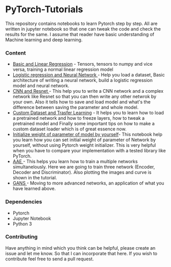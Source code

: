 # PyTorch-Tutorials
This repository contains notebooks to learn Pytorch step by step. All are written in jupyter notebook so that one can tweak the code and check the results for the same. I assume that reader have basic understanding of Machine learning and deep learning.
### Content 
* <a href = "https://github.com/harsh-99/PyTorch-Tutorials/blob/master/Basic%20and%20Linear%20Regression.ipynb">Basic and Linear Regression</a> - Tensors, tensors to numpy and vice versa, training a normal linear regression model
* <a href= "https://github.com/harsh-99/PyTorch-Tutorials/blob/master/Logistic%20regression%20and%20Neural%20Network%20Pratise.ipynb"> Logistic regression and Neural Network </a> - Help you load a dataset, Basic architecture of writing a neural network, build a logistic regression model and neural network. 
* <a href="https://github.com/harsh-99/PyTorch-Tutorials/blob/master/CNN%20and%20ResNet.ipynb"> CNN and Resnet </a> - This help you to write a CNN network and a complex network like Resnet so that you can then write any other netwrok by your own. Also it tells how to save and load model and what's the difference between saving the parameter and whole model.
* <a href= "https://github.com/harsh-99/PyTorch-Tutorials/blob/master/Custom%20dataset%20and%20Transfer%20learning.ipynb"> Custom Dataset and Trasfer Learning</a> - It helps you to learn how to load a pretrained network and how to freeze layers, how to tweak a pretrained model and Finally some important tips on how to make a custom dataset loader which is of great essence now.
* <a href="https://github.com/harsh-99/PyTorch-Tutorials/blob/master/Initialize%20weight%20of%20parameter%20of%20model%20by%20yourself.ipynb"> Initialize weight of parameter of model by yourself</a>- This notebook help you learn how you can set initial weight of parameter of Network by yourself, without using Pytorch weight initializer. This is very helpful when you have to compare your implementation with a tested library like PyTorch. 
* <a href = "https://github.com/harsh-99/PyTorch-Tutorials/blob/master/AAE.ipynb"> AAE </a>- This helps you learn how to train a multiple networks simultanelously. Here we are going to train three network (Encoder, Decoder and Discriminator). Also plotting the images and curve is shown in the tutorial. 
* <a href = "https://github.com/harsh-99/PyTorch-Tutorials/blob/master/GANS.ipynb"> GANS </a>- Moving to more advanced networks, an application of what you have learned above.


### Dependencies
* Pytorch
* Jupyter Notebook
* Python 3
### Contributing
Have anything in mind which you think can be helpful, please create an issue and let me know. So that I can incorporate that here. If you wish to contribute feel free to send a pull request. 
